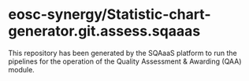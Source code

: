 # eosc-synergy/Statistic-chart-generator.git.assess.sqaaas
This repository has been generated by the SQAaaS platform to run the pipelines
for the operation of the
Quality Assessment & Awarding (QAA)
module.